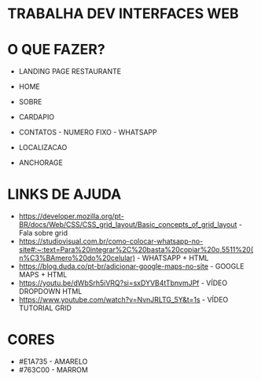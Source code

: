 # TRABALHA DEV INTERFACES WEB


# O QUE FAZER?

- LANDING PAGE RESTAURANTE

- HOME
- SOBRE
- CARDAPIO
- CONTATOS - NUMERO FIXO - WHATSAPP
- LOCALIZACAO
- ANCHORAGE

# LINKS DE AJUDA

- https://developer.mozilla.org/pt-BR/docs/Web/CSS/CSS_grid_layout/Basic_concepts_of_grid_layout - Fala sobre grid
- https://studiovisual.com.br/como-colocar-whatsapp-no-site#:~:text=Para%20integrar%2C%20basta%20copiar%20o,5511%20(n%C3%BAmero%20do%20celular) - WHATSAPP + HTML
- https://blog.duda.co/pt-br/adicionar-google-maps-no-site - GOOGLE MAPS + HTML
- https://youtu.be/dWbSrh5iVRQ?si=sxDYVB4tTbnvmJPf - VÍDEO DROPDOWN HTML
- https://www.youtube.com/watch?v=NvnJRLTG_5Y&t=1s - VÍDEO TUTORIAL GRID



# CORES

- #E1A735 - AMARELO
- #763C00 - MARROM